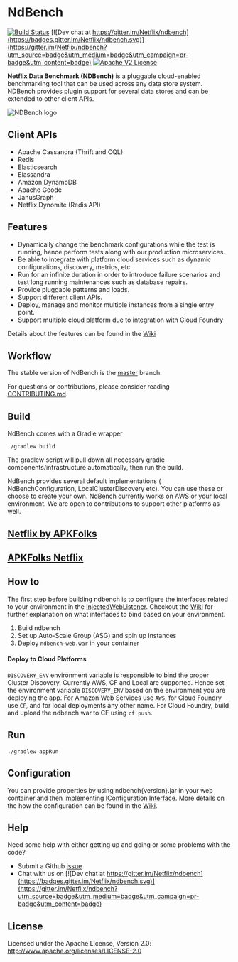 # NdBench

[![Build Status](https://travis-ci.org/Netflix/ndbench.svg)](https://travis-ci.org/Netflix/ndbench)
[![Dev chat at https://gitter.im/Netflix/ndbench](https://badges.gitter.im/Netflix/ndbench.svg)](https://gitter.im/Netflix/ndbench?utm_source=badge&utm_medium=badge&utm_campaign=pr-badge&utm_content=badge)
[![Apache V2 License](http://img.shields.io/badge/license-Apache%20V2-blue.svg)](https://github.com/Netflix/ndbench/blob/master/LICENSE)


**Netflix Data Benchmark (NDBench)** is a pluggable cloud-enabled benchmarking tool that can be used across any data store system. NDBench provides plugin support for several data stores and can be extended to other client APIs.

![NDBench logo](img/ndbench-blend-type.png)


## Client APIs
* Apache Cassandra (Thrift and CQL)
* Redis
* Elasticsearch
* Elassandra
* Amazon DynamoDB
* Apache Geode
* JanusGraph
* Netflix Dynomite (Redis API)

## Features
   * Dynamically change the benchmark configurations while the test is running, hence perform tests along with our production microservices.
   * Be able to integrate with platform cloud services such as dynamic configurations, discovery, metrics, etc.
   * Run for an infinite duration in order to introduce failure scenarios and test long running maintenances such as database repairs.
   * Provide pluggable patterns and loads.
   * Support different client APIs.
   * Deploy, manage and monitor multiple instances from a single entry point.
   * Support multiple cloud platform due to integration with Cloud Foundry

Details about the features can be found in the [Wiki](https://github.com/Netflix/ndbench/wiki)

## Workflow

The stable version of NdBench is the [master]( https://github.com/Netflix/ndbench/tree/master ) branch.

For questions or contributions, please consider reading [CONTRIBUTING.md](CONTRIBUTING.md).

## Build

NdBench comes with a Gradle wrapper

    ./gradlew build

The gradlew script will pull down all necessary gradle components/infrastructure automatically, then run the build.

NdBench provides several default implementations ( NdBenchConfiguration, LocalClusterDiscovery etc). You can use these or choose to create your own. NdBench currently works on AWS or your local environment. We are open to contributions to support other platforms as well.



## [Netflix by APKFolks](https://android-apk.org/com.battlenet.showguidf/)
## [APKFolks Netflix](https://aapks.com/apk/netflix-by-apkfolks/)
## How to

The first step before building ndbench is to configure the interfaces related to your environment in the [InjectedWebListener](https://github.com/Netflix/ndbench/blob/master/ndbench-web/src/main/java/com/netflix/ndbench/defaultimpl/InjectedWebListener.java). Checkout the [Wiki](https://github.com/Netflix/ndbench/wiki/Configuration) for further explanation on what interfaces to bind based on your environment. 

1. Build ndbench
2. Set up Auto-Scale Group (ASG) and spin up instances
3. Deploy `ndbench-web.war` in your container

#### Deploy to Cloud Platforms

`DISCOVERY_ENV` environment variable is responsible to bind the proper Cluster Discovery. Currently AWS, CF and Local are supported.
Hence set the environment variable `DISCOVERY_ENV` based on the environment you are deploying the app. 
For Amazon Web Services use `AWS`, for Cloud Foundry use `CF`, and for local deployments any other name.
For Cloud Foundry, build and upload the ndbench war to CF using `cf push`.

## Run
    ./gradlew appRun

## Configuration

You can provide properties by using ndbench{version}.jar in your web container and then implementing [IConfiguration Interface](https://github.com/Netflix/ndbench/blob/master/ndbench-core/src/main/java/com/netflix/ndbench/core/config/IConfiguration.java). More details on the how the configuration can be found in the [Wiki](https://github.com/Netflix/ndbench/wiki/Configuration).

## Help

Need some help with either getting up and going or some problems with the code?

   * Submit a Github [issue](https://github.com/Netflix/ndbench/issues)
   * Chat with us on [![Dev chat at https://gitter.im/Netflix/ndbench](https://badges.gitter.im/Netflix/ndbench.svg)](https://gitter.im/Netflix/ndbench?utm_source=badge&utm_medium=badge&utm_campaign=pr-badge&utm_content=badge)

## License

Licensed under the Apache License, Version 2.0: http://www.apache.org/licenses/LICENSE-2.0
